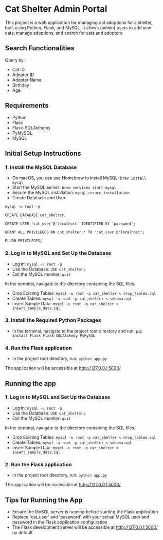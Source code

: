# Cat Shelter Admin Portal

This project is a web application for managing cat adoptions for a shelter, built using Python, Flask, and MySQL. 
It allows (admin) users to add new cats, manage adoptions, and search for cats and adopters.

## Search Functionalities
Query by:
- Cat ID
- Adopter ID
- Adopter Name
- Birthday
- Age

## Requirements
- Python
- Flask
- Flask-SQLAlchemy
- PyMySQL
- MySQL



## Initial Setup Instructions

### 1. Install the MySQL Database
- On macOS, you can use Homebrew to install MySQL: `brew install mysql`
- Start the MySQL server: `brew services start mysql`
- Secure the MySQL installation: `mysql_secure_installation`
- Create Database and User: 

`mysql -u root -p`

`CREATE DATABASE cat_shelter;`

`CREATE USER 'cat_user'@'localhost' IDENTIFIED BY 'password';`

`GRANT ALL PRIVILEGES ON cat_shelter.* TO 'cat_user'@'localhost';`

`FLUSH PRIVILEGES;`



### 2. Log in to MySQL and Set Up the Database
- Log in: `mysql -u root -p`
- Use the Database: `USE cat_shelter;`
- Exit the MySQL monitor: `quit` 

In the terminal, navigate to the directory containing the SQL files.
- Drop Existing Tables: `mysql -u root -p cat_shelter < drop_tables.sql`
- Create Tables: `mysql -u root -p cat_shelter < schema.sql`
- Insert Sample Data: `mysql -u root -p cat_shelter < insert_sample_data.sql`



### 3. Install the Required Python Packages
- In the terminal, navigate to the project root directory and run: `pip install Flask Flask-SQLAlchemy PyMySQL`


### 4. Run the Flask application
- In the project root directory, run: `python app.py`

The application will be accessible at http://127.0.0.1:5000/



## Running the app

### 1. Log in to MySQL and Set Up the Database
- Log in: `mysql -u root -p`
- Use the Database: `USE cat_shelter;`
- Exit the MySQL monitor: `quit` 

In the terminal, navigate to the directory containing the SQL files.
- Drop Existing Tables: `mysql -u root -p cat_shelter < drop_tables.sql`
- Create Tables: `mysql -u root -p cat_shelter < schema.sql`
- Insert Sample Data: `mysql -u root -p cat_shelter < insert_sample_data.sql`



### 2. Run the Flask application
- In the project root directory, run: `python app.py`

The application will be accessible at http://127.0.0.1:5000/


## Tips for Running the App
- Ensure the MySQL server is running before starting the Flask application
- Replace 'cat_user' and 'password' with your actual MySQL user and password in the Flask application configuration
- The Flask development server will be accessible at http://127.0.0.1:5000/ by default